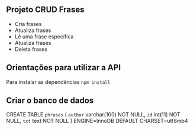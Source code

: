 ## Projeto CRUD Frases

* Cria frases
* Atualiza frases
* Lê uma frase específica
* Atualiza frases
* Deleta frases

## Orientações para utilizar a API
Para instalar as dependências
`npm install`

## Criar o banco de dados
CREATE TABLE `phrases` (
    `author` varchar(100) NOT NULL,
    `id` int(11) NOT NULL,
    `txt` text NOT NULL
) ENGINE=InnoDB DEFAULT CHARSET=utf8mb4